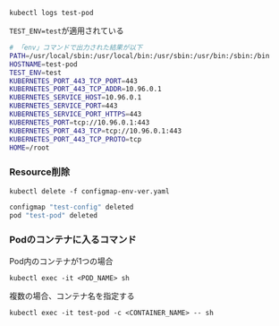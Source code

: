 `kubectl logs test-pod`

`TEST_ENV=test`が適用されている
```bash
# 「env」コマンドで出力された結果が以下
PATH=/usr/local/sbin:/usr/local/bin:/usr/sbin:/usr/bin:/sbin:/bin
HOSTNAME=test-pod
TEST_ENV=test
KUBERNETES_PORT_443_TCP_PORT=443
KUBERNETES_PORT_443_TCP_ADDR=10.96.0.1
KUBERNETES_SERVICE_HOST=10.96.0.1
KUBERNETES_SERVICE_PORT=443
KUBERNETES_SERVICE_PORT_HTTPS=443
KUBERNETES_PORT=tcp://10.96.0.1:443
KUBERNETES_PORT_443_TCP=tcp://10.96.0.1:443
KUBERNETES_PORT_443_TCP_PROTO=tcp
HOME=/root
```

### Resource削除

`kubectl delete -f configmap-env-ver.yaml`

```bash
configmap "test-config" deleted
pod "test-pod" deleted
```

### Podのコンテナに入るコマンド

Pod内のコンテナが1つの場合

`kubectl exec -it <POD_NAME> sh`

複数の場合、コンテナ名を指定する

`kubectl exec -it test-pod -c <CONTAINER_NAME> -- sh`